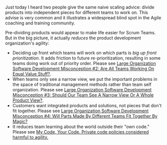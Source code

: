 Just today I heard two people give the same naive scaling advice: divide products into independent pieces for different teams to work on.  This advise is very common and it illustrates a widespread blind spot in the Agile coaching and training community.  

Pre-dividing products would appear to make life easier for Scrum Teams.  But in the big picture, it actually *reduces* the product development organization's agility:

* Deciding up front which teams will work on which parts is _big up front prioritization_.  It adds friction to future re-prioritization, resulting in some teams doing work out of priority order.  Please see [Large Organization Software Development Misconception #2: Are All Teams Working On Equal Value Stuff?](/misconception-2-all-teams-are-working-on-equal-value).
* When teams only see a narrow view, we put the important problems in the space of traditional management methods rather than team self organization.  Please see [Large Organization Software Development Misconception #3: Should Our Team See A Narrow View Or A Whole Product View?](/misconception-3-should-our-team-see-a-narrow-view-or-a-whole-product-view).
* Customers want integrated products and solutions, not pieces that don't fit together.  Please see [Large Organization Software Development Misconception #4: Will Parts Made By Different Teams Fit Together By Magic?](/misconception-4-will-parts-made-by-different-teams-fit-together-by-magic/)
* It reduces team learning about the world outside their "own code."  Please see [My Code, Your Code. Private code policies considered harmful to agility.](/my-code-your-code/)
